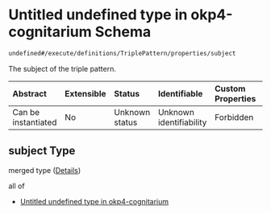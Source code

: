 # Untitled undefined type in okp4-cognitarium Schema

```txt
undefined#/execute/definitions/TriplePattern/properties/subject
```

The subject of the triple pattern.

| Abstract            | Extensible | Status         | Identifiable            | Custom Properties | Additional Properties | Access Restrictions | Defined In                                                                     |
| :------------------ | :--------- | :------------- | :---------------------- | :---------------- | :-------------------- | :------------------ | :----------------------------------------------------------------------------- |
| Can be instantiated | No         | Unknown status | Unknown identifiability | Forbidden         | Allowed               | none                | [okp4-cognitarium.json\*](schema/okp4-cognitarium.json "open original schema") |

## subject Type

merged type ([Details](okp4-cognitarium-executemsg-definitions-triplepattern-properties-subject.md))

all of

*   [Untitled undefined type in okp4-cognitarium](okp4-cognitarium-executemsg-definitions-triplepattern-properties-subject-allof-0.md "check type definition")
